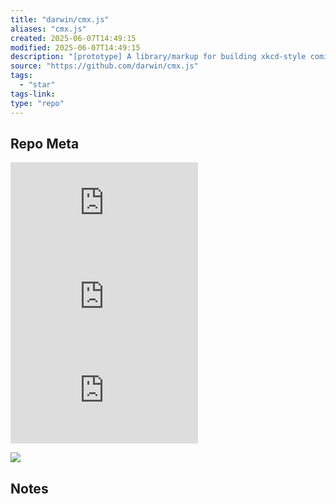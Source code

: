 ```yaml
---
title: "darwin/cmx.js"
aliases: "cmx.js"
created: 2025-06-07T14:49:15
modified: 2025-06-07T14:49:15
description: "[prototype] A library/markup for building xkcd-style comic strips"
source: "https://github.com/darwin/cmx.js"
tags:
  - "star"
tags-link:
type: "repo"
---
```

## Repo Meta

![](https://img.shields.io/github/stars/darwin/cmx.js?style=for-the-badge&label=stars) ![](https://img.shields.io/github/repo-size/darwin/cmx.js?style=for-the-badge&label=size) ![](https://img.shields.io/github/created-at/darwin/cmx.js?style=for-the-badge&label=since)

[![](https://github-readme-stats.vercel.app/api/pin/?username=darwin&repo=cmx.js&bg_color=00000000)](https://github.com/darwin/cmx.js)

## Notes

